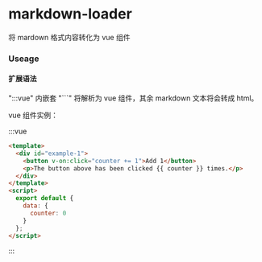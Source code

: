 # markdown-loader

将 mardown 格式内容转化为 vue 组件

### Useage

#### 扩展语法

":::vue" 内嵌套 "```" 将解析为 vue 组件，其余 markdown 文本将会转成 html。

vue 组件实例：

:::vue

```html
<template>
  <div id="example-1">
    <button v-on:click="counter += 1">Add 1</button>
    <p>The button above has been clicked {{ counter }} times.</p>
  </div>
</template>
<script>
  export default {
    data: {
      counter: 0
    }
  };
</script>
```

:::
